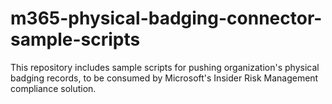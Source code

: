 # m365-physical-badging-connector-sample-scripts
This repository includes sample scripts for pushing organization's physical badging records, to be consumed by Microsoft's Insider Risk Management compliance solution.
